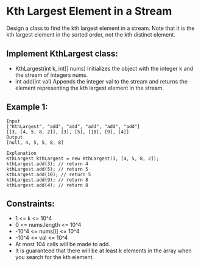 # Kth Largest Element in a Stream

Design a class to find the kth largest element in a stream. Note that it is the kth largest element in the sorted order, not the kth distinct element.

## Implement KthLargest class:

- KthLargest(int k, int[] nums) Initializes the object with the integer k and the stream of integers nums.
- int add(int val) Appends the integer val to the stream and returns the element representing the kth largest element in the stream.

## Example 1:

```
Input
["KthLargest", "add", "add", "add", "add", "add"]
[[3, [4, 5, 8, 2]], [3], [5], [10], [9], [4]]
Output
[null, 4, 5, 5, 8, 8]

Explanation
KthLargest kthLargest = new KthLargest(3, [4, 5, 8, 2]);
kthLargest.add(3); // return 4
kthLargest.add(5); // return 5
kthLargest.add(10); // return 5
kthLargest.add(9); // return 8
kthLargest.add(4); // return 8
```

## Constraints:

- 1 <= k <= 10^4
- 0 <= nums.length <= 10^4
- -10^4 <= nums[i] <= 10^4
- -10^4 <= val <= 10^4
- At most 104 calls will be made to add.
- It is guaranteed that there will be at least k elements in the array when you search for the kth element.
